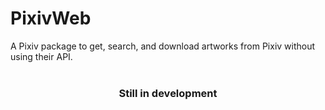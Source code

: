 # PixivWeb
A Pixiv package to get, search, and download artworks from Pixiv without using their API.
<br><br>
<h3 align="center">Still in development</h3>